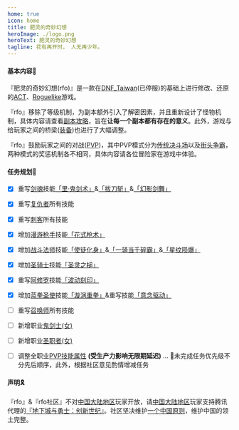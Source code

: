 ```yaml
---
home: true
icon: home
title: 肥灵的奇妙幻想
heroImage: ./logo.png
heroText: 肥灵的奇妙幻想
tagline: 花有再开时， 人无再少年。
---
```


#### 基本内容🎉
<a>『肥灵的奇妙幻想(rfo)』</a>是一款在[DNF_Taiwan](https://www.garena.tw)(已停服)的基础上进行修改、还原的[ACT](https://en.wikipedia.org/wiki/Action_game)、[Roguelike](https://en.wikipedia.org/wiki/Roguelike)游戏。

<a>『rfo』</a>移除了等级机制，为副本额外引入了解密因素，并且重新设计了怪物机制，具体内容请查看[副本攻略](https://rfo.wiki/walkthrough/dungeon-lorien.html)，旨在<a>**让每一个副本都有存在的意义**</a>。此外，游戏与给玩家之间的桥梁([装备](https://rfo.wiki/walkthrough/equipments.html))也进行了大幅调整。

<a>『rfo』</a>鼓励玩家之间的对战([PVP](https://en.wikipedia.org/wiki/Player_versus_player))，其中PVP模式分为[传统决斗场](https://rfo.wiki/#)以及[街头争霸](https://rfo.wiki/#)，两种模式的奖惩机制各不相同，具体内容请各位冒险家在游戏中体验。

#### 任务规划🥳
- [x] 重写[剑魂](https://rfo.wiki/#)技能[「里·鬼剑术」](https://rfo.wiki/#)&[「拔刀斩」](https://rfo.wiki/#)&[「幻影剑舞」](https://rfo.wiki/#)
- [x] 重写[复仇者](https://rfo.wiki/#)所有技能
- [x] 重写[刺客](https://rfo.wiki/#)所有技能
- [x] 增加[漫游枪手](https://rfo.wiki/#)技能[「花式枪术」](https://rfo.wiki/#)
- [x] 增加[战斗法师](https://rfo.wiki/#)技能[「使徒化身」](https://rfo.wiki/#)&[「一骑当千碎霸」](https://rfo.wiki/#)&[「星纹陨爆」](https://rfo.wiki/#)
- [x] 增加[圣骑士](https://rfo.wiki/#)技能[「圣灵之槌」](https://rfo.wiki/#)
- [x] 重写[阿修罗](https://rfo.wiki/#)技能[「波动刻印」](https://rfo.wiki/#)
- [x] 增加[蓝拳圣使](https://rfo.wiki/#)技能[「漩涡重拳」](https://rfo.wiki/#)&重写技能[「意念驱动」](https://rfo.wiki/#)
- [ ] 重写[召唤师](https://rfo.wiki/#)所有技能
- [ ] 新增职业[鬼剑士(女)](https://rfo.wiki/#)
- [ ] 新增职业[圣职者(女)](https://rfo.wiki/#)
- [ ] 调整全职业[PVP技能属性](https://rfo.wiki/#) **(受生产力影响无限期延迟)**
  ...
  👋未完成任务优先级不分先后顺序，此外，根据社区意见酌情增减任务


#### 声明🎗️
<a>『rfo』</a>&<a>『rfo社区』</a>不对[中国大陆地区](https://baike.baidu.com/item/中国大陆地区/55741023)玩家开放，请[中国大陆地区](https://baike.baidu.com/item/中国大陆地区/55741023)玩家支持腾讯代理的[『地下城与勇士：创新世纪』](https://dnf.qq.com)。社区坚决维护[一个中国原则](https://baike.baidu.com/item/一个中国原则/638986)，维护中国的领土完整。
